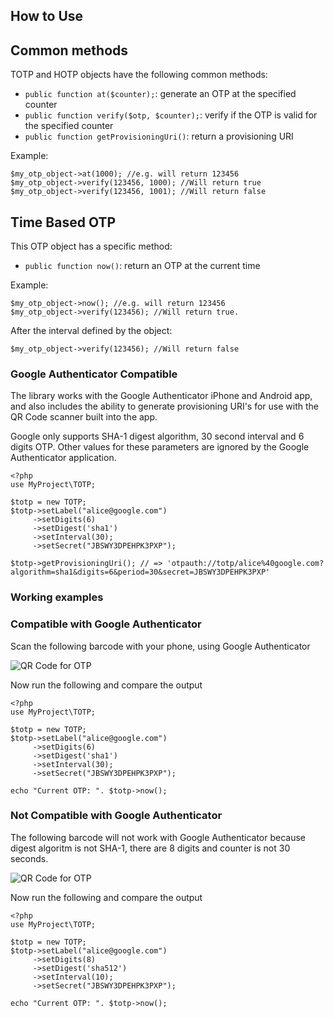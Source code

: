 ## How to Use

## Common methods

TOTP and HOTP objects have the following common methods:

* ```public function at($counter);```: generate an OTP at the specified counter
* ```public function verify($otp, $counter);```: verify if the OTP is valid for the specified counter
* ```public function getProvisioningUri()```: return a provisioning URI

Example:

    $my_otp_object->at(1000); //e.g. will return 123456
    $my_otp_object->verify(123456, 1000); //Will return true
    $my_otp_object->verify(123456, 1001); //Will return false

## Time Based OTP

This OTP object has a specific method:

* ```public function now()```: return an OTP at the current time

Example:

    $my_otp_object->now(); //e.g. will return 123456
    $my_otp_object->verify(123456); //Will return true.
    
After the interval defined by the object:

    $my_otp_object->verify(123456); //Will return false

### Google Authenticator Compatible

The library works with the Google Authenticator iPhone and Android app, and also
includes the ability to generate provisioning URI's for use with the QR Code scanner
built into the app.

Google only supports SHA-1 digest algorithm, 30 second interval and 6 digits OTP. Other values for these parameters are ignored by the Google Authenticator application.

    <?php
    use MyProject\TOTP;

	$totp = new TOTP;
	$totp->setLabel("alice@google.com")
         ->setDigits(6)
         ->setDigest('sha1')
         ->setInterval(30);
	     ->setSecret("JBSWY3DPEHPK3PXP");

    $totp->getProvisioningUri(); // => 'otpauth://totp/alice%40google.com?algorithm=sha1&digits=6&period=30&secret=JBSWY3DPEHPK3PXP'

### Working examples

### Compatible with Google Authenticator

Scan the following barcode with your phone, using Google Authenticator

![QR Code for OTP](http://chart.apis.google.com/chart?cht=qr&chs=250x250&chl=otpauth%3A%2F%2Ftotp%2FMy%2520Big%2520Compagny%3Aalice%2540google.com%3Falgorithm%3Dsha1%26digits%3D6%26period%3D30%26secret%3DJBSWY3DPEHPK3PXP%26issuer%3DMy%2520Big%2520Compagny)

Now run the following and compare the output

    <?php
    use MyProject\TOTP;

	$totp = new TOTP;
	$totp->setLabel("alice@google.com")
         ->setDigits(6)
         ->setDigest('sha1')
         ->setInterval(30);
	     ->setSecret("JBSWY3DPEHPK3PXP");

    echo "Current OTP: ". $totp->now();

### Not Compatible with Google Authenticator

The following barcode will not work with Google Authenticator because digest algoritm is not SHA-1, there are 8 digits and counter is not 30 seconds.

![QR Code for OTP](http://chart.apis.google.com/chart?cht=qr&chs=250x250&chl=otpauth%3A%2F%2Ftotp%2FMy%2520Big%2520Compagny%3Aalice%2540google.com%3Falgorithm%3Dsha512%26digits%3D8%26period%3D10%26secret%3DJBSWY3DPEHPK3PXP%26issuer%3DMy%2520Big%2520Compagny)

Now run the following and compare the output

    <?php
    use MyProject\TOTP;

	$totp = new TOTP;
	$totp->setLabel("alice@google.com")
         ->setDigits(8)
         ->setDigest('sha512')
         ->setInterval(10);
	     ->setSecret("JBSWY3DPEHPK3PXP");

    echo "Current OTP: ". $totp->now();
